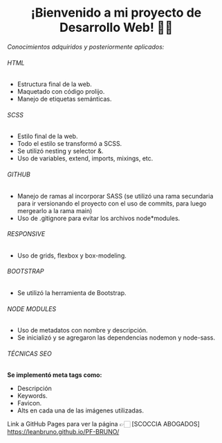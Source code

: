 <h1 align="center"> ¡Bienvenido a mi proyecto de Desarrollo Web! 👨🚀</h1>

_Conocimientos adquiridos y posteriormente aplicados:_

###### HTML

- Estructura final de la web.
- Maquetado con código prolijo.
- Manejo de etiquetas semánticas.

###### SCSS

- Estilo final de la web.
- Todo el estilo se transformó a SCSS.
- Se utilizó nesting y selector &.
- Uso de variables, extend, imports, mixings, etc.

###### GITHUB

- Manejo de ramas al incorporar SASS (se utilizó una rama secundaria para ir versionando el proyecto con el uso de commits, para luego mergearlo a la rama main)
- Uso de .gitignore para evitar los archivos node\*modules.

###### RESPONSIVE

- Uso de grids, flexbox y box-modeling.

###### BOOTSTRAP

- Se utilizó la herramienta de Bootstrap.

###### NODE MODULES

- Uso de metadatos con nombre y descripción.
- Se inicializó y se agregaron las dependencias nodemon y node-sass.

###### TÉCNICAS SEO

**Se implementó meta tags como:**

- Descripción 
- Keywords.
- Favicon.
- Alts en cada una de las imágenes utilizadas.

Link a GitHub Pages para ver la página 👉🏻 [SCOCCIA ABOGADOS] https://leanbruno.github.io/PF-BRUNO/